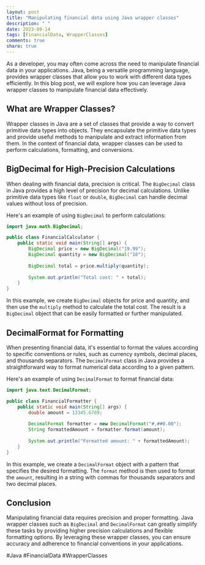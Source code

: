```yaml
---
layout: post
title: "Manipulating financial data using Java wrapper classes"
description: " "
date: 2023-09-14
tags: [FinancialData, WrapperClasses]
comments: true
share: true
---
```


As a developer, you may often come across the need to manipulate financial data in your applications. Java, being a versatile programming language, provides wrapper classes that allow you to work with different data types efficiently. In this blog post, we will explore how you can leverage Java wrapper classes to manipulate financial data effectively.

## What are Wrapper Classes?

Wrapper classes in Java are a set of classes that provide a way to convert primitive data types into objects. They encapsulate the primitive data types and provide useful methods to manipulate and extract information from them. In the context of financial data, wrapper classes can be used to perform calculations, formatting, and conversions.

## BigDecimal for High-Precision Calculations

When dealing with financial data, precision is critical. The `BigDecimal` class in Java provides a high level of precision for decimal calculations. Unlike primitive data types like `float` or `double`, `BigDecimal` can handle decimal values without loss of precision.

Here's an example of using `BigDecimal` to perform calculations:

```java
import java.math.BigDecimal;

public class FinancialCalculator {
    public static void main(String[] args) {
        BigDecimal price = new BigDecimal("19.99");
        BigDecimal quantity = new BigDecimal("10");
        
        BigDecimal total = price.multiply(quantity);
        
        System.out.println("Total cost: " + total);
    }
}
```

In this example, we create `BigDecimal` objects for price and quantity, and then use the `multiply` method to calculate the total cost. The result is a `BigDecimal` object that can be easily formatted or further manipulated.

## DecimalFormat for Formatting

When presenting financial data, it's essential to format the values according to specific conventions or rules, such as currency symbols, decimal places, and thousands separators. The `DecimalFormat` class in Java provides a straightforward way to format numerical data according to a given pattern.

Here's an example of using `DecimalFormat` to format financial data:

```java
import java.text.DecimalFormat;

public class FinancialFormatter {
    public static void main(String[] args) {
        double amount = 12345.6789;
        
        DecimalFormat formatter = new DecimalFormat("#,##0.00");
        String formattedAmount = formatter.format(amount);
        
        System.out.println("Formatted amount: " + formattedAmount);
    }
}
```

In this example, we create a `DecimalFormat` object with a pattern that specifies the desired formatting. The `format` method is then used to format the `amount`, resulting in a string with commas for thousands separators and two decimal places.

## Conclusion

Manipulating financial data requires precision and proper formatting. Java wrapper classes such as `BigDecimal` and `DecimalFormat` can greatly simplify these tasks by providing higher precision calculations and flexible formatting options. By leveraging these wrapper classes, you can ensure accuracy and adherence to financial conventions in your applications.

#Java #FinancialData #WrapperClasses